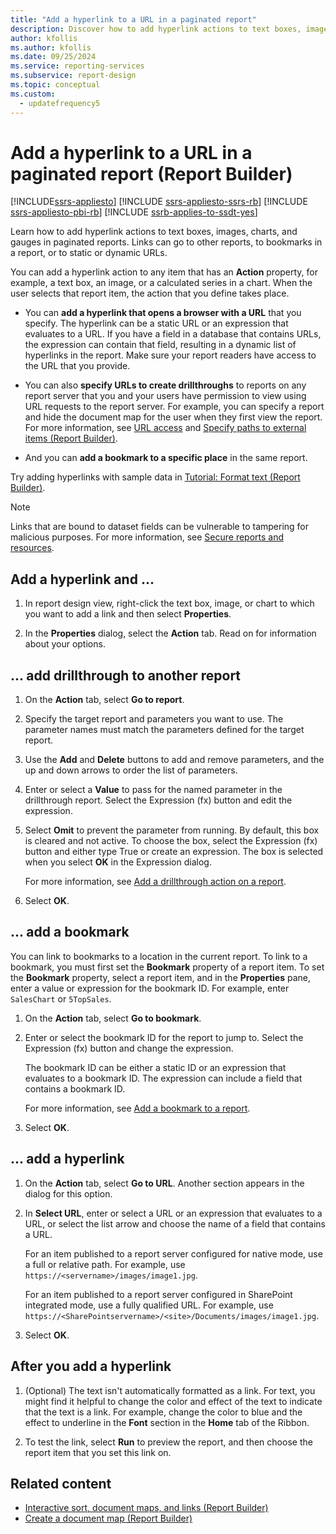 ```yaml
---
title: "Add a hyperlink to a URL in a paginated report"
description: Discover how to add hyperlink actions to text boxes, images, charts, and gauges in paginated reports in Report Builder.
author: kfollis
ms.author: kfollis
ms.date: 09/25/2024
ms.service: reporting-services
ms.subservice: report-design
ms.topic: conceptual
ms.custom:
  - updatefrequency5
---
```

# Add a hyperlink to a URL in a paginated report (Report Builder)

[!INCLUDE[ssrs-appliesto](../../includes/ssrs-appliesto.md)] [!INCLUDE [ssrs-appliesto-ssrs-rb](../../includes/ssrs-appliesto-ssrs-rb.md)] [!INCLUDE [ssrs-appliesto-pbi-rb](../../includes/ssrs-appliesto-pbi-rb.md)] [!INCLUDE [ssrb-applies-to-ssdt-yes](../../includes/ssrb-applies-to-ssdt-yes.md)]

Learn how to add hyperlink actions to text boxes, images, charts, and gauges in paginated reports. Links can go to other reports, to bookmarks in a report, or to  static or dynamic URLs.

 You can add a hyperlink action to any item that has an **Action** property, for example, a text box, an image, or a calculated series in a chart. When the user selects that report item, the action that you define takes place.  
  
* You can **add a hyperlink that opens a browser with a URL** that you specify. The hyperlink can be a static URL or an expression that evaluates to a URL. If you have a field in a database that contains URLs, the expression can contain that field, resulting in a dynamic list of hyperlinks in the report. Make sure your report readers have access to the URL that you provide.  
   
* You can also **specify URLs to create drillthroughs** to reports on any report server that you and your users have permission to view using URL requests to the report server. For example, you can specify a report and hide the document map for the user when they first view the report. For more information, see [URL access](../../reporting-services/url-access-ssrs.md) and [Specify paths to external items &#40;Report Builder&#41;](../../reporting-services/report-design/specifying-paths-to-external-items-report-builder-and-ssrs.md).
 
 * And you can **add a bookmark to a specific place** in the same report. 
  
Try adding hyperlinks with sample data in [Tutorial: Format text &#40;Report Builder&#41;](../../reporting-services/tutorial-format-text-report-builder.md).  
  
> [!NOTE]  
>  Links that are bound to dataset fields can be vulnerable to tampering for malicious purposes. For more information, see [Secure reports and resources](../../reporting-services/security/secure-reports-and-resources.md).  
  
## Add a hyperlink and ...   
  
1.  In report design view, right-click the text box, image, or chart to which you want to add a link and then select **Properties**.  
  
1.  In the **Properties** dialog, select the **Action** tab. Read on for information about your options.  

## ... add drillthrough to another report

1. On the **Action** tab, select **Go to report**. 

1. Specify the target report and parameters you want to use. The parameter names must match the parameters defined for the target report. 

1. Use the **Add** and **Delete** buttons to add and remove parameters, and the up and down arrows to order the list of parameters.

1.  Enter or select a **Value** to pass for the named parameter in the drillthrough report. Select the Expression (fx) button and edit the expression.

1. Select **Omit** to prevent the parameter from running. By default, this box is cleared and not active. To choose the box, select the Expression (fx) button and either type True or create an expression. The box is selected when you select **OK** in the Expression dialog.
  
   For more information, see [Add a drillthrough action on a report](../../reporting-services/report-design/add-a-drillthrough-action-on-a-report-report-builder-and-ssrs.md). 
   
1. Select **OK**.
   
## ... add a bookmark

You can link to bookmarks to a location in the current report. To link to a bookmark, you must first set the **Bookmark** property of a report item. To set the **Bookmark** property, select a report item, and in the **Properties** pane, enter a value or expression for the bookmark ID. For example, enter `SalesChart` or `5TopSales`.

1. On the **Action** tab, select **Go to bookmark**. 

1. Enter or select the bookmark ID for the report to jump to. Select the Expression (fx) button and change the expression. 

   The bookmark ID can be either a static ID or an expression that evaluates to a bookmark ID. The expression can include a field that contains a bookmark ID.
   
   For more information, see [Add a bookmark to a report](../../reporting-services/report-design/add-a-bookmark-to-a-report-report-builder-and-ssrs.md).
   
1. Select **OK**.

## ... add a hyperlink 
  
1. On the **Action** tab, select **Go to URL**. Another section appears in the dialog for this option.  
  
1.  In **Select URL**, enter or select a URL or an expression that evaluates to a URL, or select the list arrow and choose the name of a field that contains a URL. 

    For an item published to a report server configured for native mode, use a full or relative path. For example, use `https://<servername>/images/image1.jpg`. 
    
    For an item published to a report server configured in SharePoint integrated mode, use a fully qualified URL. For example, use `https://<SharePointservername>/<site>/Documents/images/image1.jpg`.
  
1.  Select **OK**.

## After you add a hyperlink
  
1.  (Optional) The text isn't automatically formatted as a link. For text, you might find it helpful to change the color and effect of the text to indicate that the text is a link. For example, change the color to blue and the effect to underline in the **Font** section in the **Home** tab of the Ribbon.  
  
1.  To test the link, select **Run** to preview the report, and then choose the report item that you set this link on.  
  
## Related content

- [Interactive sort, document maps, and links &#40;Report Builder&#41;](../../reporting-services/report-design/interactive-sort-document-maps-and-links-report-builder-and-ssrs.md)
- [Create a document map &#40;Report Builder&#41;](../../reporting-services/report-design/create-a-document-map-report-builder-and-ssrs.md)
